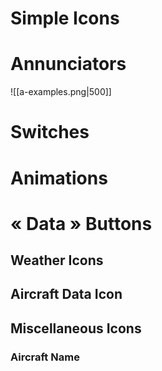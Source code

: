 # Simple Icons

# Annunciators

![[a-examples.png|500]]

# Switches

# Animations

# « Data » Buttons

## Weather Icons

## Aircraft Data Icon

## Miscellaneous Icons

### Aircraft Name
